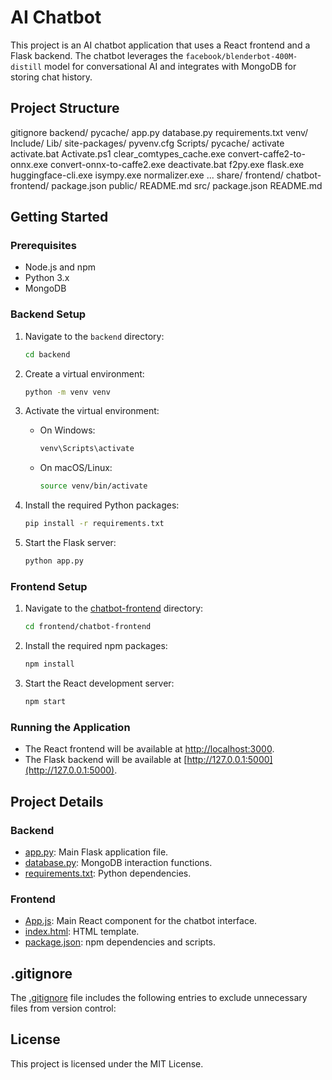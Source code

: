 # AI Chatbot

This project is an AI chatbot application that uses a React frontend and a Flask backend. The chatbot leverages the `facebook/blenderbot-400M-distill` model for conversational AI and integrates with MongoDB for storing chat history.

## Project Structure
gitignore backend/ pycache/ app.py database.py requirements.txt venv/ Include/ Lib/ site-packages/ pyvenv.cfg Scripts/ pycache/ activate activate.bat Activate.ps1 clear_comtypes_cache.exe convert-caffe2-to-onnx.exe convert-onnx-to-caffe2.exe deactivate.bat f2py.exe flask.exe huggingface-cli.exe isympy.exe normalizer.exe ... share/ frontend/ chatbot-frontend/ package.json public/ README.md src/ package.json README.md

## Getting Started

### Prerequisites

- Node.js and npm
- Python 3.x
- MongoDB

### Backend Setup

1. Navigate to the `backend` directory:
    ```sh
    cd backend
    ```

2. Create a virtual environment:
    ```sh
    python -m venv venv
    ```

3. Activate the virtual environment:
    - On Windows:
        ```sh
        venv\Scripts\activate
        ```
    - On macOS/Linux:
        ```sh
        source venv/bin/activate
        ```

4. Install the required Python packages:
    ```sh
    pip install -r requirements.txt
    ```

5. Start the Flask server:
    ```sh
    python app.py
    ```

### Frontend Setup

1. Navigate to the [chatbot-frontend](http://_vscodecontentref_/8) directory:
    ```sh
    cd frontend/chatbot-frontend
    ```

2. Install the required npm packages:
    ```sh
    npm install
    ```

3. Start the React development server:
    ```sh
    npm start
    ```

### Running the Application

- The React frontend will be available at [http://localhost:3000](http://localhost:3000).
- The Flask backend will be available at [http://127.0.0.1:5000](http://127.0.0.1:5000).

## Project Details

### Backend

- [app.py](http://_vscodecontentref_/9): Main Flask application file.
- [database.py](http://_vscodecontentref_/10): MongoDB interaction functions.
- [requirements.txt](http://_vscodecontentref_/11): Python dependencies.

### Frontend

- [App.js](http://_vscodecontentref_/12): Main React component for the chatbot interface.
- [index.html](http://_vscodecontentref_/13): HTML template.
- [package.json](http://_vscodecontentref_/14): npm dependencies and scripts.

## .gitignore

The [.gitignore](http://_vscodecontentref_/15) file includes the following entries to exclude unnecessary files from version control:

## License

This project is licensed under the MIT License.
